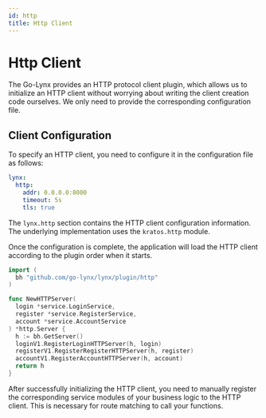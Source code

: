 ```yaml
---
id: http
title: Http Client
---
```


# Http Client

The Go-Lynx provides an HTTP protocol client plugin, which allows us to initialize an HTTP client without worrying about writing the client creation code ourselves. We only need to provide the corresponding configuration file.

## Client Configuration

To specify an HTTP client, you need to configure it in the configuration file as follows:

```yaml
lynx:
  http:
    addr: 0.0.0.0:8000
    timeout: 5s
    tls: true
```

The `lynx.http` section contains the HTTP client configuration information. The underlying implementation uses the `kratos.http` module.

Once the configuration is complete, the application will load the HTTP client according to the plugin order when it starts.

```go
import (
  bh "github.com/go-lynx/lynx/plugin/http"
)

func NewHTTPServer(
  login *service.LoginService,
  register *service.RegisterService,
  account *service.AccountService
) *http.Server {
  h := bh.GetServer()
  loginV1.RegisterLoginHTTPServer(h, login)
  registerV1.RegisterRegisterHTTPServer(h, register)
  accountV1.RegisterAccountHTTPServer(h, account)
  return h
}
```

After successfully initializing the HTTP client, you need to manually register the corresponding service modules of your business logic to the HTTP client. This is necessary for route matching to call your functions.